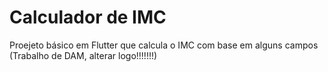 # Calculador de IMC

Proejeto básico em Flutter que calcula o IMC com base em alguns campos (Trabalho de DAM, alterar logo!!!!!!!)
